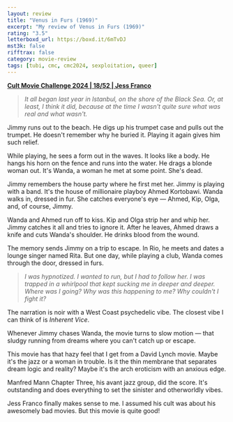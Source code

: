 ```yaml
---
layout: review
title: "Venus in Furs (1969)"
excerpt: "My review of Venus in Furs (1969)"
rating: "3.5"
letterboxd_url: https://boxd.it/6mTvDJ
mst3k: false
rifftrax: false
category: movie-review
tags: [tubi, cmc, cmc2024, sexploitation, queer]
---
```


<b><a href="https://boxd.it/rIGbC/detail" target="_blank" rel="noopener">Cult Movie Challenge 2024 | 18/52 | Jess Franco</a></b>

<blockquote><i>It all began last year in Istanbul, on the shore of the Black Sea. Or, at least, I think it did, because at the time I wasn't quite sure what was real and what wasn't.</i></blockquote>Jimmy runs out to the beach. He digs up his trumpet case and pulls out the trumpet. He doesn't remember why he buried it. Playing it again gives him such relief.

While playing, he sees a form out in the waves. It looks like a body. He hangs his horn on the fence and runs into the water. He drags a blonde woman out. It's Wanda, a woman he met at some point. She's dead.

Jimmy remembers the house party where he first met her. Jimmy is playing with a band. It's the house of millionaire playboy Ahmed Kortobawi. Wanda walks in, dressed in fur. She catches everyone's eye — Ahmed, Kip, Olga, and, of course, Jimmy.

Wanda and Ahmed run off to kiss. Kip and Olga strip her and whip her. Jimmy catches it all and tries to ignore it. After he leaves, Ahmed draws a knife and cuts Wanda's shoulder. He drinks blood from the wound.

The memory sends Jimmy on a trip to escape. In Rio, he meets and dates a lounge singer named Rita. But one day, while playing a club, Wanda comes through the door, dressed in furs.

<blockquote><i>I was hypnotized. I wanted to run, but I had to follow her. I was trapped in a whirlpool that kept sucking me in deeper and deeper. Where was I going? Why was this happening to me? Why couldn't I fight it?</i></blockquote>The narration is noir with a West Coast psychedelic vibe. The closest vibe I can think of is <i>Inherent Vice</i>.

Whenever Jimmy chases Wanda, the movie turns to slow motion — that sludgy running from dreams where you can't catch up or escape.

This movie has that hazy feel that I get from a David Lynch movie. Maybe it's the jazz or a woman in trouble. Is it the thin membrane that separates dream logic and reality? Maybe it's the arch eroticism with an anxious edge.

Manfred Mann Chapter Three, his avant jazz group, did the score. It's outstanding and does everything to set the sinister and otherworldly vibes.

Jess Franco finally makes sense to me. I assumed his cult was about his awesomely bad movies. But this movie is quite good!

